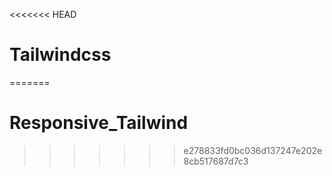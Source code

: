 <<<<<<< HEAD
# Tailwindcss
=======
# Responsive_Tailwind
>>>>>>> e278833fd0bc036d137247e202e8cb517687d7c3
